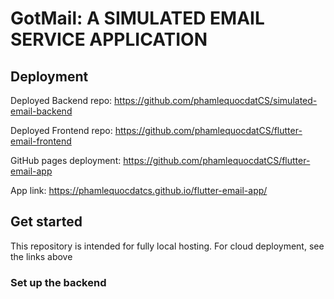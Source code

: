 # GotMail: A SIMULATED EMAIL SERVICE APPLICATION

## Deployment

Deployed Backend repo: <https://github.com/phamlequocdatCS/simulated-email-backend>

Deployed Frontend repo: <https://github.com/phamlequocdatCS/flutter-email-frontend>

GitHub pages deployment: <https://github.com/phamlequocdatCS/flutter-email-app> 

App link: <https://phamlequocdatcs.github.io/flutter-email-app/>

## Get started

This repository is intended for fully local hosting. For cloud deployment, see the links above

### Set up the backend

